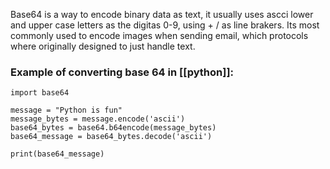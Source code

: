 
Base64 is a way to encode binary data as text, it usually uses ascci lower and upper case letters as the digitas 0-9, using + / as line brakers. Its most commonly used to encode images when sending email, which protocols where originally designed to just handle text.

### Example of converting base 64 in [[python]]:

```
import base64

message = "Python is fun"
message_bytes = message.encode('ascii')
base64_bytes = base64.b64encode(message_bytes)
base64_message = base64_bytes.decode('ascii')

print(base64_message)
```

